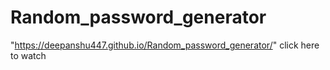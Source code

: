 # Random_password_generator

"https://deepanshu447.github.io/Random_password_generator/" click here to watch
